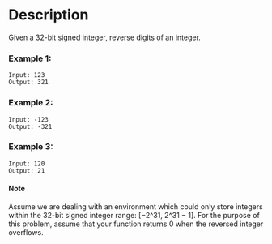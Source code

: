 # Description
Given a 32-bit signed integer, reverse digits of an integer.

### Example 1:
```
Input: 123
Output: 321
```

### Example 2:
```
Input: -123
Output: -321
```

### Example 3:
```
Input: 120
Output: 21
```

#### Note
Assume we are dealing with an environment which could only store integers within the 32-bit signed integer range: [−2^31,  2^31 − 1]. For the purpose of this problem, assume that your function returns 0 when the reversed integer overflows.